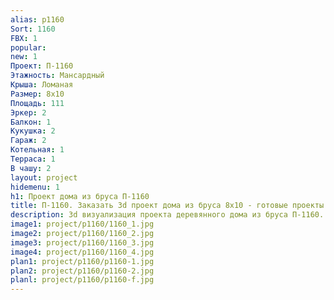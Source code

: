 ```yaml
---
alias: p1160
Sort: 1160
FBX: 1
popular: 
new: 1
Проект: П-1160
Этажность: Мансардный
Крыша: Ломаная
Размер: 8х10
Площадь: 111
Эркер: 2
Балкон: 1
Кукушка: 2
Гараж: 2
Котельная: 1
Терраса: 1
В чашу: 2
layout: project
hidemenu: 1
h1: Проект дома из бруса П-1160
title: П-1160. Заказать 3d проект дома из бруса 8х10 - готовые проекты
description: 3d визуализация проекта деревянного дома из бруса П-1160. Площадь 111 м2, размер 8х10. Вы можете внести любые изменения в проект.
image1: project/p1160/1160_1.jpg
image2: project/p1160/1160_2.jpg
image3: project/p1160/1160_3.jpg
image4: project/p1160/1160_4.jpg
plan1: project/p1160/p1160-1.jpg
plan2: project/p1160/p1160-2.jpg
planl: project/p1160/p1160-f.jpg
---
```

